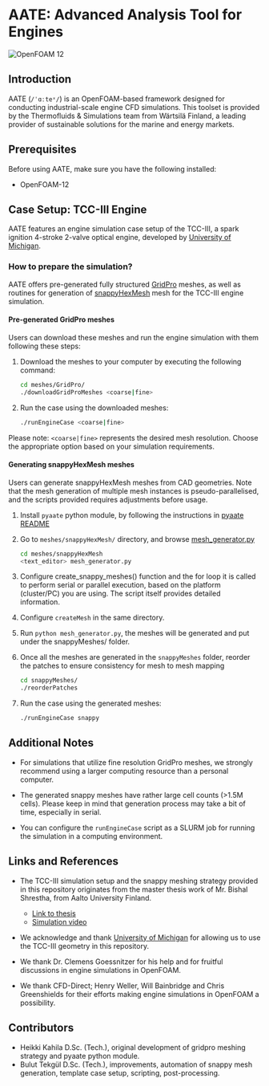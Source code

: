 # AATE: Advanced Analysis Tool for Engines
![OpenFOAM 12](https://img.shields.io/badge/OpenFOAM-12-brightgreen)

## Introduction
AATE (`/ˈɑːteˣ/`) is an OpenFOAM-based framework designed for conducting industrial-scale engine CFD simulations. This toolset is provided by the Thermofluids & Simulations team from Wärtsilä Finland, a leading provider of sustainable solutions for the marine and energy markets.

## Prerequisites
Before using AATE, make sure you have the following installed:
- OpenFOAM-12

## Case Setup: TCC-III Engine

AATE features an engine simulation case setup of the TCC-III, a spark ignition 4-stroke 2-valve optical engine, developed by [University of Michigan](https://deepblue.lib.umich.edu/handle/2027.42/108382).

### How to prepare the simulation?
AATE offers pre-generated fully structured [GridPro](https://www.gridpro.com/) meshes, as well as routines for generation of [snappyHexMesh](https://doc.cfd.direct/openfoam/user-guide-v11/snappyhexmesh) mesh for the TCC-III engine simulation.

#### Pre-generated GridPro meshes
Users can download these meshes and run the engine simulation with them following these steps:

1. Download the meshes to your computer by executing the following command:
    ```bash
    cd meshes/GridPro/
    ./downloadGridProMeshes <coarse|fine>
    ```

2. Run the case using the downloaded meshes:
    ```bash
    ./runEngineCase <coarse|fine>
    ```


Please note: `<coarse|fine>` represents the desired mesh resolution. Choose the appropriate option based on your simulation requirements.

#### Generating snappyHexMesh meshes

Users can generate snappyHexMesh meshes from CAD geometries. Note that the mesh generation of multiple mesh instances is pseudo-parallelised, and the scripts  provided requires adjustments before usage.

1. Install `pyaate` python module, by following the instructions in  [pyaate README](pyaate/README.md)

2. Go to `meshes/snappyHexMesh/` directory, and browse [mesh_generator.py](meshes/snappyHexMesh//mesh_generator.py)

    ```bash
    cd meshes/snappyHexMesh
    <text_editor> mesh_generator.py
    ```

3. Configure create_snappy_meshes() function and the for loop it is called to perform serial or parallel execution, based on the platform (cluster/PC) you are using. The script itself provides detailed information.

4. Configure ```createMesh``` in the same directory.

5. Run ```python mesh_generator.py```, the meshes will be generated and put under the snappyMeshes/ folder.

6. Once all the meshes are generated in the ```snappyMeshes``` folder, reorder the patches to ensure consistency for mesh to mesh mapping

    ```bash
    cd snappyMeshes/
    ./reorderPatches
    ```

7. Run the case using the generated meshes:
    ```bash
    ./runEngineCase snappy
    ```
## Additional Notes

- For simulations that utilize fine resolution GridPro meshes, we strongly recommend using a larger computing resource than a personal computer.

- The generated snappy meshes have rather large cell counts (>1.5M cells). Please keep in mind that generation process may take a bit of time, especially in serial.

- You can configure the `runEngineCase` script as a SLURM job for running the simulation in a computing environment.

## Links and References

- The TCC-III simulation setup and the snappy meshing strategy provided in this repository originates from the master thesis work of Mr. Bishal Shrestha, from Aalto University Finland.
    - [Link to thesis](https://aaltodoc.aalto.fi/items/72c50f37-f365-47c1-9c28-ba54a1c337d8)
    - [Simulation video](https://youtu.be/EKZjcYNGCfg?si=3mqDxk1PTpv0U61P)

- We acknowledge and thank [University of Michigan](https://deepblue.lib.umich.edu/handle/2027.42/108382) for allowing us to use the TCC-III geometry in this repository.

- We thank Dr. Clemens Goessnitzer for his help and for fruitful discussions in engine simulations in OpenFOAM.

- We thank CFD-Direct; Henry Weller, Will Bainbridge and Chris Greenshields for their efforts making engine simulations in OpenFOAM a possibility.

## Contributors
- Heikki Kahila D.Sc. (Tech.), original development of gridpro meshing strategy and pyaate python module.
- Bulut Tekgül D.Sc. (Tech.), improvements, automation of snappy mesh generation, template case setup, scripting, post-processing.